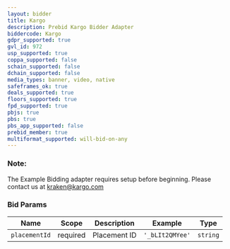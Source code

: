 ```yaml
---
layout: bidder
title: Kargo
description: Prebid Kargo Bidder Adapter
biddercode: Kargo
gdpr_supported: true
gvl_id: 972
usp_supported: true
coppa_supported: false
schain_supported: false
dchain_supported: false
media_types: banner, video, native
safeframes_ok: true
deals_supported: true
floors_supported: true
fpd_supported: true
pbjs: true
pbs: true
pbs_app_supported: false
prebid_member: true
multiformat_supported: will-bid-on-any
---
```


### Note:

The Example Bidding adapter requires setup before beginning. Please contact us at kraken@kargo.com

### Bid Params

| Name          | Scope    | Description  | Example   | Type     |
|---------------|----------|--------------|-----------|----------|
| `placementId` | required | Placement ID | `'_bLIt2QMYee'` | `string` |